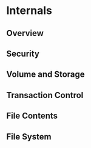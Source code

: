 # Internals

## Overview

## Security

## Volume and Storage

## Transaction Control

## File Contents

## File System
